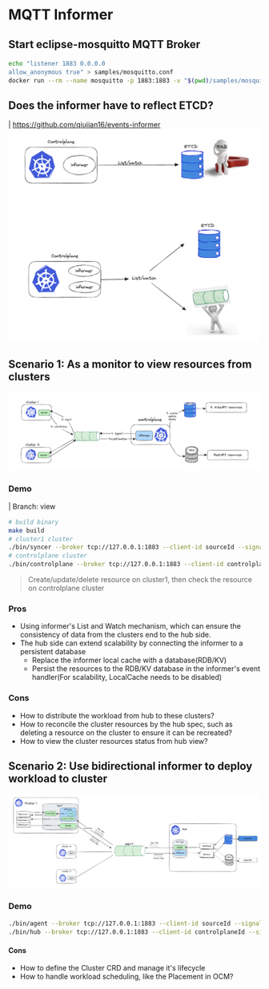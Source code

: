 # MQTT Informer

## Start eclipse-mosquitto MQTT Broker
```bash
echo "listener 1883 0.0.0.0
allow_anonymous true" > samples/mosquitto.conf
docker run --rm --name mosquitto -p 1883:1883 -v "$(pwd)/samples/mosquitto.conf:/mosquitto/config/mosquitto.conf" eclipse-mosquitto
```

## Does the informer have to reflect ETCD?
| https://github.com/qiujian16/events-informer
![001](./docs/images/001.png)

## Scenario 1: As a monitor to view resources from clusters
![003](./docs/images/003.png)

### Demo
| Branch: view 
```bash
# build binary
make build
# cluster1 cluster
./bin/syncer --broker tcp://127.0.0.1:1883 --client-id sourceId --signal-topic /signal --payload-topic /payload --cluster cluster1
# controlplane cluster
./bin/controlplane --broker tcp://127.0.0.1:1883 --client-id controlplaneId --signal-topic /signal --payload-topic /payload
```
> Create/update/delete resource on cluster1, then check the resource on controlplane cluster

### Pros
- Using informer's List and Watch mechanism, which can ensure the consistency of data from the clusters end to the hub side.
- The hub side can extend scalability by connecting the informer to a persistent database
  - Replace the informer local cache with a database(RDB/KV)
  - Persist the resources to the RDB/KV database in the informer's event handler(For scalability, LocalCache needs to be disabled)


### Cons
- How to distribute the workload from hub to these clusters?
- How to reconcile the cluster resources by the hub spec, such as deleting a resource on the cluster to ensure it can be recreated?
- How to view the cluster resources status from hub view?

## Scenario 2: Use bidirectional informer to deploy workload to cluster
![004](./docs/images/004.png)

### Demo
```bash
./bin/agent --broker tcp://127.0.0.1:1883 --client-id sourceId --signal-topic /signal --payload-topic /payload --cluster cluster1
./bin/hub --broker tcp://127.0.0.1:1883 --client-id controlplaneId --signal-topic /signal --payload-topic /payload
```

#### Cons
- How to define the Cluster CRD and manage it's lifecycle
- How to handle workload scheduling, like the Placement in OCM?